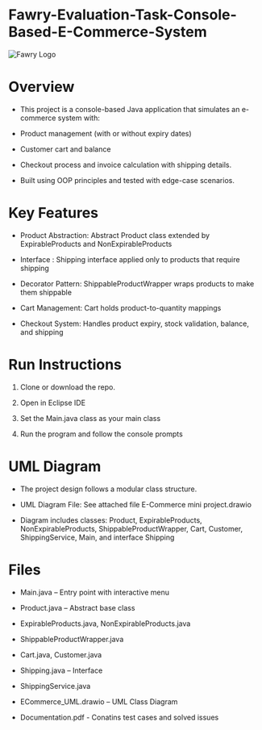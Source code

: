 # Fawry-Evaluation-Task-Console-Based-E-Commerce-System
![Fawry Logo]([https://upload.wikimedia.org/wikipedia/commons/2/2c/Fawry_Logo.png](https://images.seeklogo.com/logo-png/32/1/fawry-logo-png_seeklogo-326467.png))

# Overview
- This project is a console-based Java application that simulates an e-commerce system with:

- Product management (with or without expiry dates)

- Customer cart and balance

- Checkout process and invoice calculation with shipping details.

- Built using OOP principles and tested with edge-case scenarios.


# Key Features

- Product Abstraction: Abstract Product class extended by ExpirableProducts and NonExpirableProducts

- Interface : Shipping interface applied only to products that require shipping

- Decorator Pattern: ShippableProductWrapper wraps products to make them shippable

- Cart Management: Cart holds product-to-quantity mappings

- Checkout System: Handles product expiry, stock validation, balance, and shipping


# Run Instructions

1. Clone or download the repo.

2. Open in Eclipse IDE

3. Set the Main.java class as your main class

4. Run the program and follow the console prompts


# UML Diagram

- The project design follows a modular class structure.

- UML Diagram File: See attached file E-Commerce mini project.drawio

- Diagram includes classes: Product, ExpirableProducts, NonExpirableProducts, ShippableProductWrapper, Cart, Customer, ShippingService, Main, and interface Shipping

# Files

- Main.java – Entry point with interactive menu

- Product.java – Abstract base class

- ExpirableProducts.java, NonExpirableProducts.java

- ShippableProductWrapper.java

- Cart.java, Customer.java

- Shipping.java – Interface

- ShippingService.java

- ECommerce_UML.drawio – UML Class Diagram

- Documentation.pdf  -   Conatins test cases and solved issues

